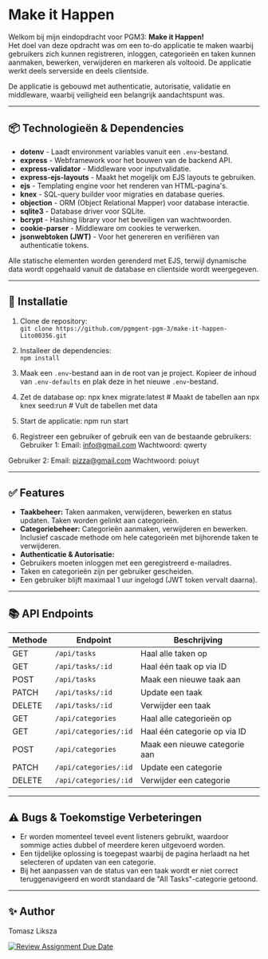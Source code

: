 # Make it Happen

Welkom bij mijn eindopdracht voor PGM3: **Make it Happen!**  
Het doel van deze opdracht was om een to-do applicatie te maken waarbij gebruikers zich kunnen registreren, inloggen, categorieën en taken kunnen aanmaken, bewerken, verwijderen en markeren als voltooid. De applicatie werkt deels serverside en deels clientside.

De applicatie is gebouwd met authenticatie, autorisatie, validatie en middleware, waarbij veiligheid een belangrijk aandachtspunt was.

---

## 📦 Technologieën & Dependencies

- **dotenv** - Laadt environment variables vanuit een `.env`-bestand.
- **express** - Webframework voor het bouwen van de backend API.
- **express-validator** - Middleware voor inputvalidatie.
- **express-ejs-layouts** - Maakt het mogelijk om EJS layouts te gebruiken.
- **ejs** - Templating engine voor het renderen van HTML-pagina's.
- **knex** - SQL-query builder voor migraties en database queries.
- **objection** - ORM (Object Relational Mapper) voor database interactie.
- **sqlite3** - Database driver voor SQLite.
- **bcrypt** - Hashing library voor het beveiligen van wachtwoorden.
- **cookie-parser** - Middleware om cookies te verwerken.
- **jsonwebtoken (JWT)** - Voor het genereren en verifiëren van authenticatie tokens.

Alle statische elementen worden gerenderd met EJS, terwijl dynamische data wordt opgehaald vanuit de database en clientside wordt weergegeven.

---

## 🚀 Installatie

1. Clone de repository:  
   `git clone https://github.com/pgmgent-pgm-3/make-it-happen-Lito00356.git`

2. Installeer de dependencies:  
   `npm install`

3. Maak een `.env`-bestand aan in de root van je project. Kopieer de inhoud van `.env-defaults` en plak deze in het nieuwe `.env`-bestand.

4. Zet de database op:
   npx knex migrate:latest # Maakt de tabellen aan npx knex seed:run # Vult de tabellen met data

5. Start de applicatie:
   npm run start

6. Registreer een gebruiker of gebruik een van de bestaande gebruikers:
   Gebruiker 1: Email: info@gmail.com Wachtwoord: qwerty

Gebruiker 2: Email: pizza@gmail.com Wachtwoord: poiuyt

---

## ✅ Features

- **Taakbeheer:** Taken aanmaken, verwijderen, bewerken en status updaten. Taken worden gelinkt aan categorieën.
- **Categoriebeheer:** Categorieën aanmaken, verwijderen en bewerken. Inclusief cascade methode om hele categorieën met bijhorende taken te verwijderen.
- **Authenticatie & Autorisatie:**
- Gebruikers moeten inloggen met een geregistreerd e-mailadres.
- Taken en categorieën zijn per gebruiker gescheiden.
- Een gebruiker blijft maximaal 1 uur ingelogd (JWT token vervalt daarna).

---

## 📚 API Endpoints

| Methode | Endpoint              | Beschrijving                  |
| ------- | --------------------- | ----------------------------- |
| GET     | `/api/tasks`          | Haal alle taken op            |
| GET     | `/api/tasks/:id`      | Haal één taak op via ID       |
| POST    | `/api/tasks`          | Maak een nieuwe taak aan      |
| PATCH   | `/api/tasks/:id`      | Update een taak               |
| DELETE  | `/api/tasks/:id`      | Verwijder een taak            |
| GET     | `/api/categories`     | Haal alle categorieën op      |
| GET     | `/api/categories/:id` | Haal één categorie op via ID  |
| POST    | `/api/categories`     | Maak een nieuwe categorie aan |
| PATCH   | `/api/categories/:id` | Update een categorie          |
| DELETE  | `/api/categories/:id` | Verwijder een categorie       |

---

## ⚠️ Bugs & Toekomstige Verbeteringen

- Er worden momenteel teveel event listeners gebruikt, waardoor sommige acties dubbel of meerdere keren uitgevoerd worden.
- Een tijdelijke oplossing is toegepast waarbij de pagina herlaadt na het selecteren of updaten van een categorie.
- Bij het aanpassen van de status van een taak wordt er niet correct teruggenavigeerd en wordt standaard de "All Tasks"-categorie getoond.

---

## ✨ Author

Tomasz Liksza

[![Review Assignment Due Date](https://classroom.github.com/assets/deadline-readme-button-22041afd0340ce965d47ae6ef1cefeee28c7c493a6346c4f15d667ab976d596c.svg)](https://classroom.github.com/a/Br5Hzwf0)
